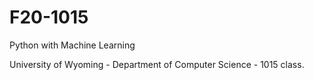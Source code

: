 # F20-1015
Python with Machine Learning

University of Wyoming - Department of Computer Science - 1015 class.
